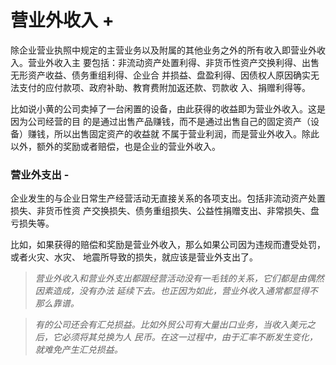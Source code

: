 # 营业外收入 +

除企业营业执照中规定的主营业务以及附属的其他业务之外的所有收入即营业外收入。营业外收入主
要包括：非流动资产处置利得、非货币性资产交换利得、出售无形资产收益、债务重组利得、企业合
并损益、盘盈利得、因债权人原因确实无法支付的应付款项、政府补助、教育费附加返还款、罚款收
入、捐赠利得等。

比如说小黄的公司卖掉了一台闲置的设备，由此获得的收益即为营业外收入。这是因为公司经营的目
的是通过出售产品赚钱，而不是通过出售自己的固定资产（设备）赚钱，所以出售固定资产的收益就
不属于营业利润，而是营业外收入。除此以外，额外的奖励或者赔偿，也是企业的营业外收入。

### 营业外支出 -

企业发生的与企业日常生产经营活动无直接关系的各项支出。包括非流动资产处置损失、非货币性资
产交换损失、债务重组损失、公益性捐赠支出、非常损失、盘亏损失等。

比如，如果获得的赔偿和奖励是营业外收入，那么如果公司因为违规而遭受处罚，或者火灾、水灾、
地震所导致的损失，就应该是营业外支出了。

> *营业外收入和营业外支出都跟经营活动没有一毛钱的关系，它们都是由偶然因素造成，没有办法
延续下去。也正因为如此，营业外收入通常都显得不那么靠谱。*

>*有的公司还会有汇兑损益。比如外贸公司有大量出口业务，当收入美元之后，它必须将其兑换为人
民币。在这一过程中，由于汇率不断发生变化，就难免产生汇兑损益。*
